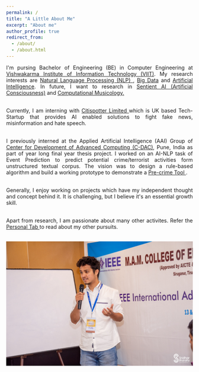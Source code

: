 ```yaml
---
permalink: /
title: "A Little About Me"
excerpt: "About me"
author_profile: true
redirect_from:
  - /about/
  - /about.html
---
```

<div style="text-align: justify">
I'm pursing Bachelor of Engineering (BE) in Computer Engineering at <a href="http://www.viit.ac.in/">Vishwakarma Institute of Information Technology (VIIT)</a>. My research interests are <a href = "https://en.wikipedia.org/wiki/Natural_language_processing"> Natural Language Processing (NLP) </a>, <a href = "https://en.wikipedia.org/wiki/Big_data">Big Data</a> and <a href = "https://en.wikipedia.org/wiki/Artificial_intelligence"> Artificial Intelligence</a>. In future, I want to research in <a href ="https://en.wikipedia.org/wiki/Artificial_consciousness">Sentient AI (Artificial Consciousness)</a> and <a href = "https://en.wikipedia.org/wiki/Computational_musicology">Computational Musicology.</a> <br><br>

Currently, I am interning with <a href = "http://citispotter.com/"> Citispotter Limited </a> which is UK based Tech-Startup that provides AI enabled solutions to fight fake news, misinformation and hate speech. <br><br>

I previously interned at the Applied Artificial Intelligence (AAI) Group of <a href="https://www.cdac.in/"> Center for Development of Advanced Computing (C-DAC)</a>, Pune, India as part of year long final year thesis project. I worked on an AI-NLP task of Event Prediction to predict potential crime/terrorist activities form unstructured textual corpus. The vision was to design a  rule-based algorithm and build a working prototype to demonstrate a <a href = "https://en.wikipedia.org/wiki/Pre-crime#:~:text=Pre%2Dcrime%20intervenes%20to%20punish,occurred%20is%20a%20foregone%20conclusion"> Pre-crime Tool </a>. <br><br> 

Generally, I enjoy working on projects which have my independent thought and concept behind it. It is challenging, but I believe it's an essential growth skill.<br><br> 

Apart from research, I am passionate about many other activites. Refer the <a href = "https://katreparitosh.github.io/personal/"> Personal Tab </a> to read about my other pursuits. 
</div>
<br>
<img src = "/images/IEEE Talk.jpg">

